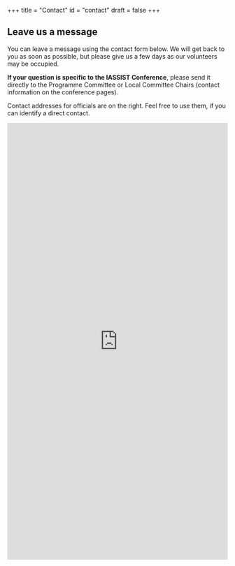 +++
title = "Contact"
id = "contact"
draft = false
+++

## Leave us a message

<!--** **Contact form is not yet activated!** **-->
<!--
<iframe src="https://docs.google.com/forms/d/e/{{ .Get "src" }}/viewform?embedded=true" width="{{ .Get "width" }}" height="{{ .Get "height" }}" frameborder="0" marginheight="0" marginwidth="0">Loading…</iframe>-->

You can leave a message using the contact form below. We will get back to you as soon as possible, but please give us a few days as our volunteers may be occupied. 

**If your question is specific to the IASSIST Conference**, please send it directly to the Programme Committee or Local Committee Chairs (contact information on the conference pages).

Contact addresses for officials are on the right. Feel free to use them, if you can identify a direct contact.

<iframe width="100%" height="1000" src="https://docs.google.com/forms/d/e/1FAIpQLSfCSOINnbmvLYYgJHz12xY79ifAIeMRItGK_WRgH5tWsv45lg/viewform?embedded=true" frameborder="0" marginheight="0" marginwidth="0">Loading…</iframe>
